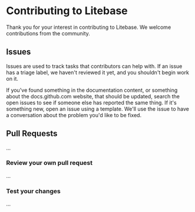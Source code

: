 # Contributing to Litebase

Thank you for your interest in contributing to Litebase. We welcome contributions from the community.

## Issues

Issues are used to track tasks that contributors can help with. If an issue has a triage label, we haven't reviewed it yet, and you shouldn't begin work on it.

If you've found something in the documentation content, or something about the docs.github.com website, that should be updated, search the open issues to see if someone else has reported the same thing. If it's something new, open an issue using a template. We'll use the issue to have a conversation about the problem you'd like to be fixed.

## Pull Requests

...

### Review your own pull request

...

### Test your changes

...

